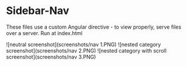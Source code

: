 # Sidebar-Nav
These files use a custom Angular directive - to view properly, serve files over a server.
Run at index.html

![neutral screenshot](screenshots/nav 1.PNG)
![nested category screenshot](screenshots/nav 2.PNG)
![nested category with scroll screenshot](screenshots/nav 3.PNG)
